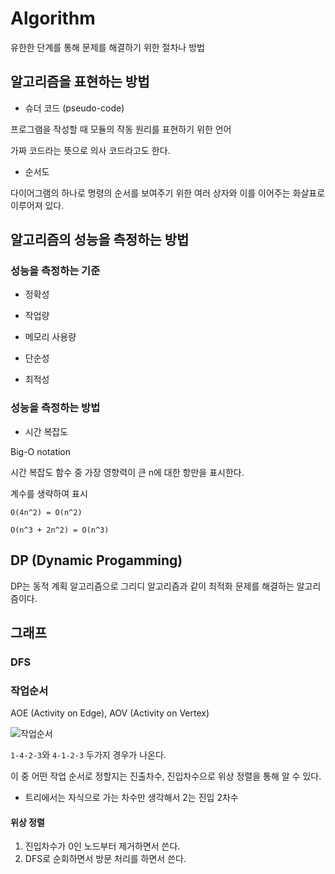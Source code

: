 # Algorithm

유한한 단계를 통해 문제를 해결하기 위한 절차나 방법

## 알고리즘을 표현하는 방법

- 슈더 코드 (pseudo-code)

프로그램을 작성할 때 모듈의 작동 원리를 표현하기 위한 언어

가짜 코드라는 뜻으로 의사 코드라고도 한다.

- 순서도

다이어그램의 하나로 명령의 순서를 보여주기 위한 여러 상자와 이를 이어주는 화살표로 이루어져 있다.




## 알고리즘의 성능을 측정하는 방법

### 성능을 측정하는 기준

- 정확성

- 작업량

- 메모리 사용량

- 단순성

- 최적성


### 성능을 측정하는 방법

- 시간 복잡도

Big-O notation

시간 복잡도 함수 중 가장 영향력이 큰 n에 대한 항만을 표시한다.

계수를 생략하여 표시

```
O(4n^2) = O(n^2)

O(n^3 + 2n^2) = O(n^3)
```



## DP (Dynamic Progamming)

DP는 동적 계획 알고리즘으로 그리디 알고리즘과 같이 최적화 문제를 해결하는 알고리즘이다.





## 그래프

### DFS

### 작업순서

AOE (Activity on Edge), AOV (Activity on Vertex)

![작업순서](C:\Workspace\TIL\Algorithm&DataStructure\images\작업순서.png)

`1-4-2-3`와 `4-1-2-3` 두가지 경우가 나온다.

이 중 어떤 작업 순서로 정할지는 진출차수, 진입차수으로 위상 정렬을 통해 알 수 있다.

- 트리에서는 자식으로 가는 차수만 생각해서 2는 진입 2차수

#### 위상 정렬

1. 진입차수가 0인 노드부터 제거하면서 쓴다.
2. DFS로 순회하면서 방문 처리를 하면서 쓴다.

